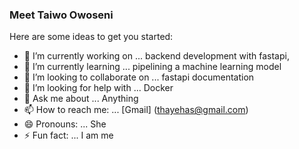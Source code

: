 ### Meet Taiwo Owoseni



Here are some ideas to get you started:

- 🔭 I’m currently working on ... backend development with fastapi, 
- 🌱 I’m currently learning ... pipelining a machine learning model
- 👯 I’m looking to collaborate on ... fastapi documentation 
- 🤔 I’m looking for help with ... Docker
- 💬 Ask me about ... Anything 
- 📫 How to reach me: ... [Gmail] (thayehas@gmail.com) 
- 😄 Pronouns: ... She
- ⚡ Fun fact: ... I am me
